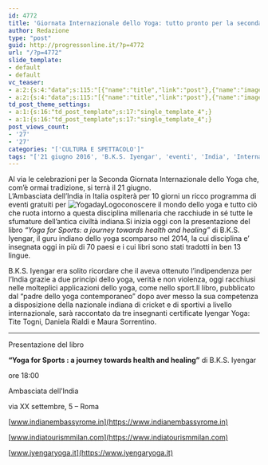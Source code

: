 ```yaml
---
id: 4772
title: 'Giornata Internazionale dello Yoga: tutto pronto per la seconda edizione'
author: Redazione
type: "post"
guid: http://progressonline.it/?p=4772
url: "/?p=4772"
slide_template:
- default
- default
vc_teaser:
- a:2:{s:4:"data";s:115:"[{"name":"title","link":"post"},{"name":"image","image":"featured","link":"none"},{"name":"text","mode":"excerpt"}]";s:7:"bgcolor";s:0:"";}
- a:2:{s:4:"data";s:115:"[{"name":"title","link":"post"},{"name":"image","image":"featured","link":"none"},{"name":"text","mode":"excerpt"}]";s:7:"bgcolor";s:0:"";}
td_post_theme_settings:
- a:1:{s:16:"td_post_template";s:17:"single_template_4";}
- a:1:{s:16:"td_post_template";s:17:"single_template_4";}
post_views_count:
- '27'
- '27'
categories: "['CULTURA E SPETTACOLO']"
tags: "['21 giugno 2016', 'B.K.S. Iyengar', 'eventi', 'India', 'International Yoga Day', 'Iyengar yoga', 'Mahatma Gandhi', 'news', 'salute', 'sport', 'yoga']"
---
```


Al via le celebrazioni per la Seconda Giornata Internazionale dello Yoga che, com’è ormai tradizione, si terrà il 21 giugno.  
L’Ambasciata dell’India in Italia ospiterà per 10 giorni un ricco programma di eventi gratuiti per ![YogadayLogo](https://progressonline.it/wp-content/uploads/YogadayLogo.png)conoscere il mondo dello yoga e tutto ciò che ruota intorno a questa disciplina millenaria che racchiude in sé tutte le sfumature dell’antica civiltà indiana.Si inizia oggi con la presentazione del libro *“Yoga for Sports: a journey towards health and healing”* di B.K.S. Iyengar, il guru indiano dello yoga scomparso nel 2014, la cui disciplina e’ insegnata oggi in più di 70 paesi e i cui libri sono stati tradotti in ben 13 lingue.

B.K.S. Iyengar era solito ricordare che il aveva ottenuto l’indipendenza per l’India grazie a due principi dello yoga, verità e non violenza, oggi racchiusi nelle molteplici applicazioni dello yoga, come nello sport.Il libro, pubblicato dal “padre dello yoga contemporaneo” dopo aver messo la sua competenza a disposizione della nazionale indiana di cricket e di sportivi a livello internazionale, sarà raccontato da tre insegnanti certificate Iyengar Yoga: Tite Togni, Daniela Rialdi e Maura Sorrentino.

- - - - - -

Presentazione del libro

**“Yoga for Sports : a journey towards health and healing”** di B.K.S. Iyengar

ore 18:00

Ambasciata dell’India

via XX settembre, 5 – Roma

[www.indianembassyrome.in](https://www.indianembassyrome.in)

[www.indiatourismmilan.com](https://www.indiatourismmilan.com)

[www.iyengaryoga.it](https://www.iyengaryoga.it)